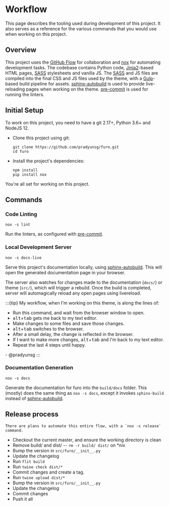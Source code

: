 # Workflow

This page describes the tooling used during development of this project. It also serves as a reference for the various commands that you would use when working on this project.

## Overview

This project uses the [GitHub Flow] for collaboration and [nox] for automating development tasks. The codebase contains Python code, [Jinja2]-based HTML pages, [SASS] stylesheets and vanilla JS. The [SASS] and JS files are compiled into the final CSS and JS files used by the theme, with a [Gulp]-based build pipeline for assets. [sphinx-autobuild] is used to provide live-reloading pages when working on the theme. [pre-commit] is used for running the linters.

## Initial Setup

To work on this project, you need to have a git 2.17+, Python 3.6+ and NodeJS 12.

* Clone this project using git:

    ```
    git clone https://github.com/pradyunsg/furo.git
    cd furo
    ```

* Install the project's dependencies:

  ```
  npm install
  pip install nox
  ```

You're all set for working on this project.

## Commands

### Code Linting

```
nox -s lint
```

Run the linters, as configured with [pre-commit].

### Local Development Server

```
nox -s docs-live
```

Serve this project's documentation locally, using [sphinx-autobuild]. This will open the generated documentation page in your browser.

The server also watches for changes made to the documentation (`docs/`) or theme (`src/`), which will trigger a rebuild. Once the build is completed, server will automagically reload any open pages using livereload.

:::{tip}
My workflow, when I'm working on this theme, is along the lines of:

* Run this command, and wait from the browser window to open.
* <kbd>alt</kbd>+<kbd>tab</kbd> gets me back to my text editor.
* Make changes to some files and save those changes.
* <kbd>alt</kbd>+<kbd>tab</kbd> switches to the browser.
* After a small delay, the change is reflected in the browser.
* If I want to make more changes, <kbd>alt</kbd>+<kbd>tab</kbd> and I'm back to my text editor.
* Repeat the last 4 steps until happy.

\- @pradyunsg
:::

### Documentation Generation

```
nox -s docs
```

Generate the documentation for furo into the `build/docs` folder. This (mostly) does the same thing as `nox -s docs`, except it invokes `sphinx-build` instead of [sphinx-autobuild].

## Release process

```{note}
There are plans to automate this entire flow, with a `nox -s release` command.
```

* Checkout the current master, and ensure the working directory is clean
* Remove build/ and dist/ -- `rm -r build/ dist/` on *nix
* Bump the version in `src/furo/__init__.py`
* Update the changelog
* Run `flit build`
* Run `twine check dist/*`
* Commit changes and create a tag.
* Run `twine upload dist/*`
* Bump the version in `src/furo/__init__.py`
* Update the changelog
* Commit changes
* Push it all

[GitHub Flow]: https://guides.github.com/introduction/flow/
[nox]: https://nox.readthedocs.io/en/stable/
[BDFL]: https://en.wikipedia.org/wiki/Benevolent_dictator_for_life
[Jinja2]: https://jinja.palletsprojects.com
[SASS]: https://sass-lang.com
[Gulp]: https://gulpjs.com
[sphinx-autobuild]: https://github.com/executablebooks/sphinx-autobuild
[pre-commit]: https://pre-commit.com/

